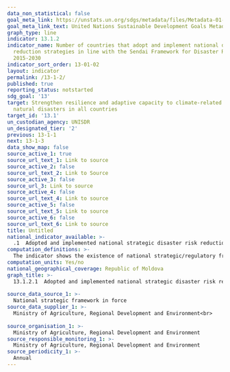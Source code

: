 ```yaml
---
data_non_statistical: false
goal_meta_link: https://unstats.un.org/sdgs/metadata/files/Metadata-01-05-03.pdf
goal_meta_link_text: United Nations Sustainable Development Goals Metadata (pdf 759kB)
graph_type: line
indicator: 13.1.2
indicator_name: Number of countries that adopt and implement national disaster risk
  reduction strategies in line with the Sendai Framework for Disaster Risk Reduction
  2015-2030
indicator_sort_order: 13-01-02
layout: indicator
permalink: /13-1-2/
published: true
reporting_status: notstarted
sdg_goal: '13'
target: Strengthen resilience and adaptive capacity to climate-related hazards and
  natural disasters in all countries
target_id: '13.1'
un_custodian_agency: UNISDR
un_designated_tier: '2'
previous: 13-1-1
next: 13-1-3
data_show_map: false
source_active_1: true
source_url_text_1: Link to source
source_active_2: false
source_url_text_2: Link to Source
source_active_3: false
source_url_3: Link to source
source_active_4: false
source_url_text_4: Link to source
source_active_5: false
source_url_text_5: Link to source
source_active_6: false
source_url_text_6: Link to source
title: Untitled
national_indicator_available: >-
  .1  Adopted and implemented national strategic disaster risk reduction framework in line with the Sendai Framework for Disaster Risk Reduction 2015–2030
computation_definitions: >-
  The indicator shows the existence of national strategic/regulatory framework on disaster risk reduction (DRR). It is recommended to consider the national strategy on disaster risk reduction aligned to the Sendai Framework for Disaster Risk Reduction for 2015-2030 if the respective strategy meets the minimum requirements set in para. 27 letter (b) from the Sendai Framework. Qualitative indicator of "Yes/No" type.
computation_units: Yes/no
national_geographical_coverage: Republic of Moldova
graph_title: >-
  13.1.2.1  Adopted and implemented national strategic disaster risk reduction framework in line with the Sendai Framework for Disaster Risk Reduction 2015–2030 <br> 
  
source_data_source_1: >-
  National strategic framework in force 
source_data_supplier_1: >-
  Ministry of Agriculture, Regional Development and Environment<br> 
  
source_organisation_1: >-
  Ministry of Agriculture, Regional Development and Environment
source_responsible_monitoring_1: >-
  Ministry of Agriculture, Regional Development and Environment
source_periodicity_1: >-
  Annual
---
```

